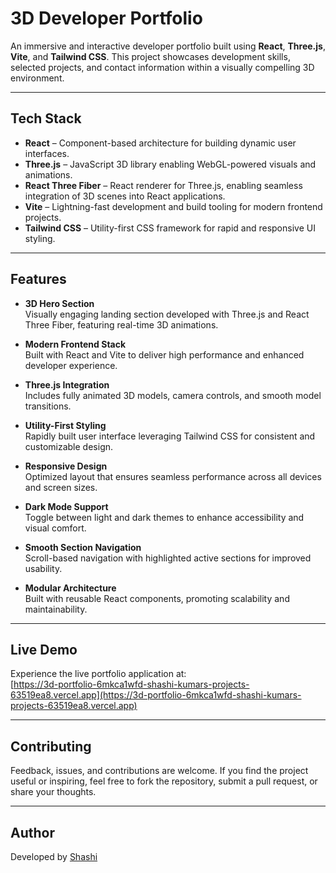 # 3D Developer Portfolio

An immersive and interactive developer portfolio built using **React**, **Three.js**, **Vite**, and **Tailwind CSS**. This project showcases development skills, selected projects, and contact information within a visually compelling 3D environment.

---

## Tech Stack

- **React** – Component-based architecture for building dynamic user interfaces.
- **Three.js** – JavaScript 3D library enabling WebGL-powered visuals and animations.
- **React Three Fiber** – React renderer for Three.js, enabling seamless integration of 3D scenes into React applications.
- **Vite** – Lightning-fast development and build tooling for modern frontend projects.
- **Tailwind CSS** – Utility-first CSS framework for rapid and responsive UI styling.

---

## Features

- **3D Hero Section**  
  Visually engaging landing section developed with Three.js and React Three Fiber, featuring real-time 3D animations.

- **Modern Frontend Stack**  
  Built with React and Vite to deliver high performance and enhanced developer experience.

- **Three.js Integration**  
  Includes fully animated 3D models, camera controls, and smooth model transitions.

- **Utility-First Styling**  
  Rapidly built user interface leveraging Tailwind CSS for consistent and customizable design.

- **Responsive Design**  
  Optimized layout that ensures seamless performance across all devices and screen sizes.

- **Dark Mode Support**  
  Toggle between light and dark themes to enhance accessibility and visual comfort.

- **Smooth Section Navigation**  
  Scroll-based navigation with highlighted active sections for improved usability.

- **Modular Architecture**  
  Built with reusable React components, promoting scalability and maintainability.

---

## Live Demo

Experience the live portfolio application at:  
[https://3d-portfolio-6mkca1wfd-shashi-kumars-projects-63519ea8.vercel.app](https://3d-portfolio-6mkca1wfd-shashi-kumars-projects-63519ea8.vercel.app)

---

## Contributing

Feedback, issues, and contributions are welcome. If you find the project useful or inspiring, feel free to fork the repository, submit a pull request, or share your thoughts.

---

## Author

Developed by [Shashi](https://github.com/shashi-bot)







